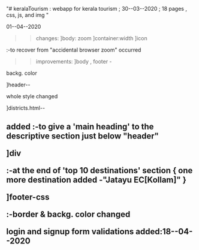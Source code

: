 "# keralaTourism   : webapp for kerala tourism ; 30--03--2020 ; 18 pages , css, js, and img " 

01--04--2020
>>changes:
]body: zoom
]container:width
]icon

:-to recover from "accidental browser zoom"
occurred

>>improvements:
]body , footer -

backg. color

]header--

whole style changed

]districts.html--
		<h2> added
:-to give a 'main heading' to the descriptive section just below "header"

]div

:-at the end of 'top 10
destinations' section
{ one more destination added -"Jatayu EC[Kollam]" }

]footer-css

:-border & backg. color
changed

login and signup form validations added:18--04--2020
